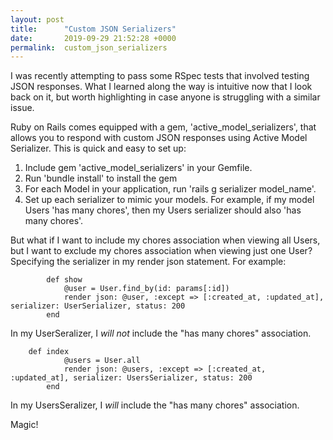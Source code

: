```yaml
---
layout: post
title:      "Custom JSON Serializers"
date:       2019-09-29 21:52:28 +0000
permalink:  custom_json_serializers
---
```



I was recently attempting to pass some RSpec tests that involved testing JSON responses.  What I learned along the way is intuitive now that I look back on it, but worth highlighting in case anyone is struggling with a similar issue.

Ruby on Rails comes equipped with a gem, 'active_model_serializers', that allows you to respond with custom JSON responses using Active Model Serializer.  This is quick and easy to set up:

1) Include gem 'active_model_serializers' in your Gemfile.
2) Run 'bundle install' to install the gem
3) For each Model in your application, run 'rails g serializer model_name'.
4) Set up each serializer to mimic your models.  For example, if my model Users 'has many chores', then my Users serializer should also 'has many chores'.

But what if I want to include my chores association when viewing all Users, but I want to exclude my chores association when viewing just one User?  Specifying the serializer in my render json statement.  For example:

```
        def show
            @user = User.find_by(id: params[:id])
            render json: @user, :except => [:created_at, :updated_at], serializer: UserSerializer, status: 200
        end
```

In my UserSeralizer, I *will not* include the "has many chores" association.

```
    def index
            @users = User.all
            render json: @users, :except => [:created_at, :updated_at], serializer: UsersSerializer, status: 200
        end
```

In my UsersSeralizer, I *will* include the "has many chores" association.

Magic!

